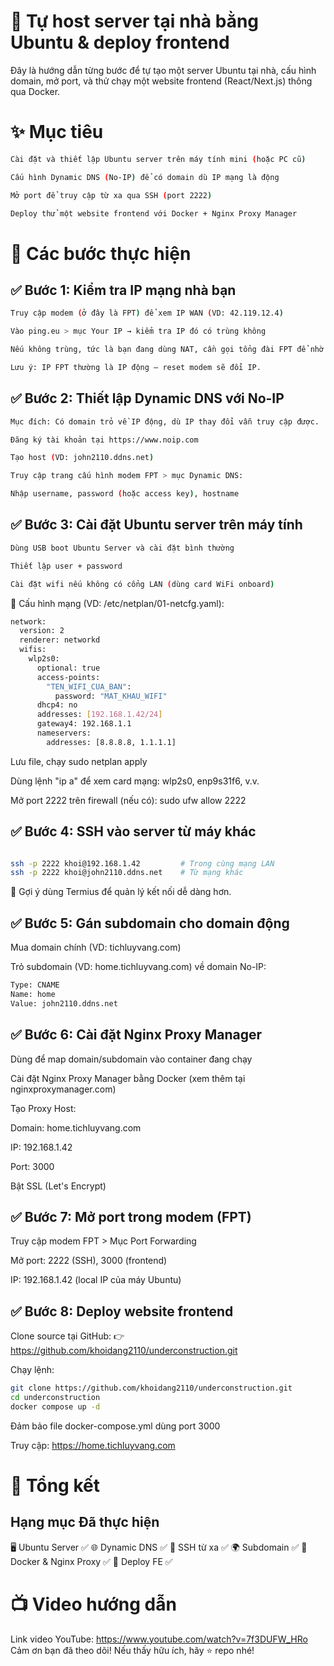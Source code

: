 # 🏡 Tự host server tại nhà bằng Ubuntu & deploy frontend
Đây là hướng dẫn từng bước để tự tạo một server Ubuntu tại nhà, cấu hình domain, mở port, và thử chạy một website frontend (React/Next.js) thông qua Docker.

# ✨ Mục tiêu
```bash
Cài đặt và thiết lập Ubuntu server trên máy tính mini (hoặc PC cũ)

Cấu hình Dynamic DNS (No-IP) để có domain dù IP mạng là động

Mở port để truy cập từ xa qua SSH (port 2222)

Deploy thử một website frontend với Docker + Nginx Proxy Manager
```
# 🧩 Các bước thực hiện
## ✅ Bước 1: Kiểm tra IP mạng nhà bạn
```bash
Truy cập modem (ở đây là FPT) để xem IP WAN (VD: 42.119.12.4)

Vào ping.eu > mục Your IP → kiểm tra IP đó có trùng không

Nếu không trùng, tức là bạn đang dùng NAT, cần gọi tổng đài FPT để nhờ hỗ trợ mở truy cập ngoài.

Lưu ý: IP FPT thường là IP động – reset modem sẽ đổi IP.
```
## ✅ Bước 2: Thiết lập Dynamic DNS với No-IP
```bash
Mục đích: Có domain trỏ về IP động, dù IP thay đổi vẫn truy cập được.

Đăng ký tài khoản tại https://www.noip.com

Tạo host (VD: john2110.ddns.net)

Truy cập trang cấu hình modem FPT > mục Dynamic DNS:

Nhập username, password (hoặc access key), hostname
```
## ✅ Bước 3: Cài đặt Ubuntu server trên máy tính
```bash
Dùng USB boot Ubuntu Server và cài đặt bình thường

Thiết lập user + password

Cài đặt wifi nếu không có cổng LAN (dùng card WiFi onboard)
```
🧾 Cấu hình mạng (VD: /etc/netplan/01-netcfg.yaml):

```bash
network:
  version: 2
  renderer: networkd
  wifis:
    wlp2s0:
      optional: true
      access-points:
        "TEN_WIFI_CUA_BAN":
          password: "MAT_KHAU_WIFI"
      dhcp4: no
      addresses: [192.168.1.42/24]
      gateway4: 192.168.1.1
      nameservers:
        addresses: [8.8.8.8, 1.1.1.1]
```
Lưu file, chạy sudo netplan apply

Dùng lệnh "ip a" để xem card mạng: wlp2s0, enp9s31f6, v.v.

Mở port 2222 trên firewall (nếu có): sudo ufw allow 2222

## ✅ Bước 4: SSH vào server từ máy khác
```bash

ssh -p 2222 khoi@192.168.1.42         # Trong cùng mạng LAN
ssh -p 2222 khoi@john2110.ddns.net    # Từ mạng khác
```
📱 Gợi ý dùng Termius để quản lý kết nối dễ dàng hơn.

## ✅ Bước 5: Gán subdomain cho domain động
Mua domain chính (VD: tichluyvang.com)

Trỏ subdomain (VD: home.tichluyvang.com) về domain No-IP:
```bash
Type: CNAME
Name: home
Value: john2110.ddns.net
```
## ✅ Bước 6: Cài đặt Nginx Proxy Manager
Dùng để map domain/subdomain vào container đang chạy

Cài đặt Nginx Proxy Manager bằng Docker (xem thêm tại nginxproxymanager.com)

Tạo Proxy Host:

Domain: home.tichluyvang.com

IP: 192.168.1.42

Port: 3000

Bật SSL (Let's Encrypt)

## ✅ Bước 7: Mở port trong modem (FPT)
Truy cập modem FPT > Mục Port Forwarding

Mở port: 2222 (SSH), 3000 (frontend)

IP: 192.168.1.42 (local IP của máy Ubuntu)

## ✅ Bước 8: Deploy website frontend
Clone source tại GitHub:
👉 https://github.com/khoidang2110/underconstruction.git

Chạy lệnh:
```bash
git clone https://github.com/khoidang2110/underconstruction.git
cd underconstruction
docker compose up -d
```
Đảm bảo file docker-compose.yml dùng port 3000

Truy cập: https://home.tichluyvang.com

# 📝 Tổng kết
## Hạng mục	Đã thực hiện
🖥️ Ubuntu Server	✅
🌐 Dynamic DNS	✅
🔐 SSH từ xa	✅
🌍 Subdomain	✅
🧱 Docker & Nginx Proxy	✅
🚀 Deploy FE	✅

# 📺 Video hướng dẫn
Link video YouTube: https://www.youtube.com/watch?v=7f3DUFW_HRo
Cảm ơn bạn đã theo dõi! Nếu thấy hữu ích, hãy ⭐️ repo nhé!

